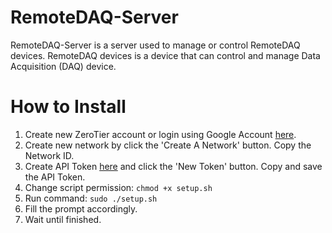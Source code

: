 # RemoteDAQ-Server
RemoteDAQ-Server is a server used to manage or control RemoteDAQ devices. RemoteDAQ devices is a device that can control and manage Data Acquisition (DAQ) device.


# How to Install
1. Create new ZeroTier account or login using Google Account [here](https://my.zerotier.com/login).
2. Create new network by click the 'Create A Network' button. Copy the Network ID.
3. Create API Token [here](https://my.zerotier.com/account) and click the 'New Token' button. Copy and save the API Token.
4. Change script permission:
    ```chmod +x setup.sh```
5. Run command:
    ```sudo ./setup.sh```
6. Fill the prompt accordingly.
7. Wait until finished.